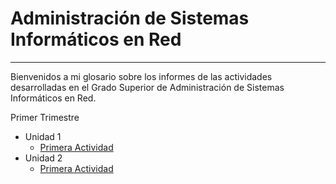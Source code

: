 
# Administración de Sistemas Informáticos en Red

---

Bienvenidos a mi glosario sobre los informes de las actividades desarrolladas en el Grado Superior de Administración de Sistemas Informáticos en Red.

Primer Trimestre
* Unidad 1
  * [Primera Actividad](./Unidad1/Actividad1-Nombre.md)
* Unidad 2
  * [Primera Actividad](./Unidad2/Actividad1-Nombre.md)
